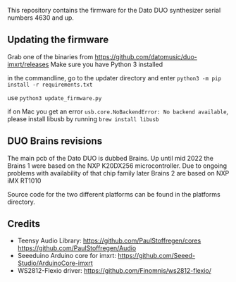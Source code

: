 This repository contains the firmware for the Dato DUO synthesizer serial numbers 4630 and up.

## Updating the firmware

Grab one of the binaries from https://github.com/datomusic/duo-imxrt/releases
Make sure you have Python 3 installed

in the commandline, go to the updater directory and enter
`python3 -m pip install -r requirements.txt`

use `python3 update_firmware.py`

if on Mac you get an error `usb.core.NoBackendError: No backend available`, please install libusb by running `brew install libusb`

## DUO Brains revisions
The main pcb of the Dato DUO is dubbed Brains. Up until mid 2022 the Brains 1 were based on the NXP K20DX256 microcontroller. Due to ongoing problems with availability of that chip family later Brains 2 are based on NXP iMX RT1010

Source code for the two different platforms can be found in the platforms directory.

## Credits
- Teensy Audio Library: https://github.com/PaulStoffregen/cores https://github.com/PaulStoffregen/Audio
- Seeeduino Arduino core for imxrt: https://github.com/Seeed-Studio/ArduinoCore-imxrt
- WS2812-Flexio driver: https://github.com/Finomnis/ws2812-flexio/
